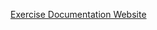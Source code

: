 [Exercise Documentation Website](https://jderobot.github.io/RoboticsAcademy/exercises/Drones/rescue_people)
